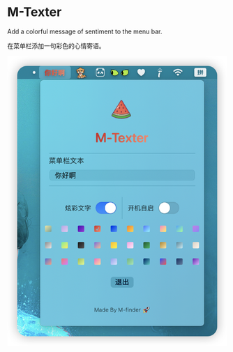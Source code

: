 # M-Texter

Add a colorful message of sentiment to the menu bar.

在菜单栏添加一句彩色的心情寄语。


<img src="M-Texter/Preview Content/Preview Assets.xcassets/preview.imageset/iShot_2025-08-05_09.48.38.png">

